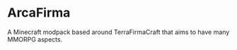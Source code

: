# ArcaFirma
 A Minecraft modpack based around TerraFirmaCraft that aims to have many MMORPG aspects.
